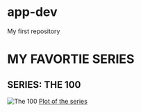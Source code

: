 # app-dev
My first repository
# MY FAVORTIE SERIES
## SERIES: THE 100
![The 100](image.png)
[Plot of the series](https://www.imdb.com/title/tt2661044/plotsummary/)
